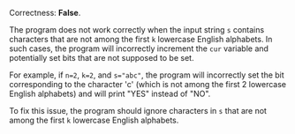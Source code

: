 Correctness: **False**.

The program does not work correctly when the input string `s` contains characters that are not among the first `k` lowercase English alphabets. In such cases, the program will incorrectly increment the `cur` variable and potentially set bits that are not supposed to be set.

For example, if `n=2`, `k=2`, and `s="abc"`, the program will incorrectly set the bit corresponding to the character 'c' (which is not among the first 2 lowercase English alphabets) and will print "YES" instead of "NO".

To fix this issue, the program should ignore characters in `s` that are not among the first `k` lowercase English alphabets.